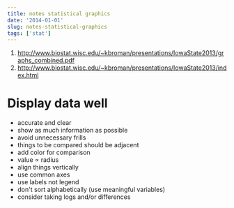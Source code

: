 ```yaml
---
title: notes statistical graphics
date: '2014-01-01'
slug: notes-statistical-graphics
tags: ['stat']
---
```



1. <http://www.biostat.wisc.edu/~kbroman/presentations/IowaState2013/graphs_combined.pdf>
2. <http://www.biostat.wisc.edu/~kbroman/presentations/IowaState2013/index.html>

# Display data well

- accurate and clear
- show as much information as possible
- avoid unnecessary frills
- things to be compared should be adjacent
- add color for comparison
- value $\propto$ radius
- align things vertically
- use common axes
- use labels not legend
- don't sort alphabetically (use meaningful variables)
- consider taking logs and/or differences

